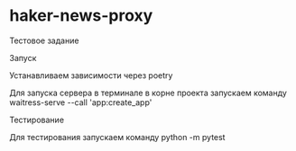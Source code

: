 # haker-news-proxy
Тестовое задание

Запуск

Устанавливаем зависимости через poetry

Для запуска сервера в терминале в корне проекта запускаем команду
waitress-serve --call 'app:create_app'

Тестирование

Для тестирования запускаем команду python -m pytest